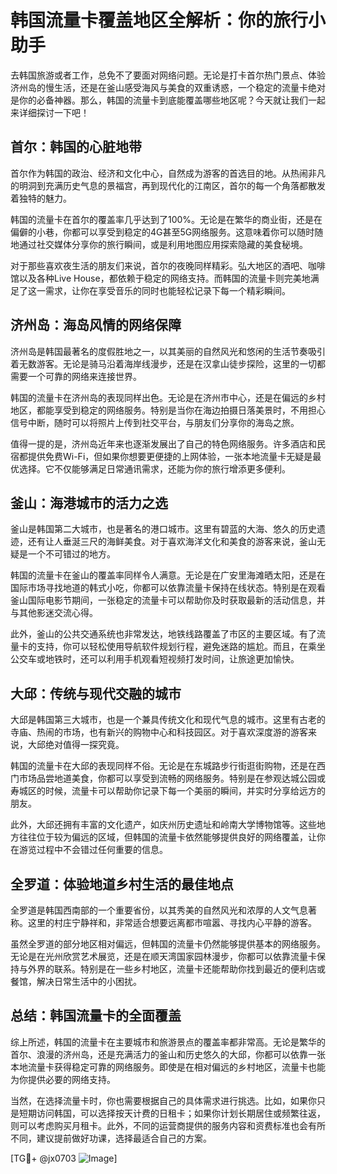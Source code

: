 # 韩国流量卡覆盖地区全解析：你的旅行小助手

去韩国旅游或者工作，总免不了要面对网络问题。无论是打卡首尔热门景点、体验济州岛的慢生活，还是在釜山感受海风与美食的双重诱惑，一个稳定的流量卡绝对是你的必备神器。那么，韩国的流量卡到底能覆盖哪些地区呢？今天就让我们一起来详细探讨一下吧！

## 首尔：韩国的心脏地带

首尔作为韩国的政治、经济和文化中心，自然成为游客的首选目的地。从热闹非凡的明洞到充满历史气息的景福宫，再到现代化的江南区，首尔的每一个角落都散发着独特的魅力。

韩国的流量卡在首尔的覆盖率几乎达到了100%。无论是在繁华的商业街，还是在偏僻的小巷，你都可以享受到稳定的4G甚至5G网络服务。这意味着你可以随时随地通过社交媒体分享你的旅行瞬间，或是利用地图应用探索隐藏的美食秘境。

对于那些喜欢夜生活的朋友们来说，首尔的夜晚同样精彩。弘大地区的酒吧、咖啡馆以及各种Live House，都依赖于稳定的网络支持。而韩国的流量卡则完美地满足了这一需求，让你在享受音乐的同时也能轻松记录下每一个精彩瞬间。

## 济州岛：海岛风情的网络保障

济州岛是韩国最著名的度假胜地之一，以其美丽的自然风光和悠闲的生活节奏吸引着无数游客。无论是骑马沿着海岸线漫步，还是在汉拿山徒步探险，这里的一切都需要一个可靠的网络来连接世界。

韩国的流量卡在济州岛的表现同样出色。无论是在济州市中心，还是在偏远的乡村地区，都能享受到稳定的网络服务。特别是当你在海边拍摄日落美景时，不用担心信号中断，随时可以将照片上传到社交平台，与朋友们分享你的海岛之旅。

值得一提的是，济州岛近年来也逐渐发展出了自己的特色网络服务。许多酒店和民宿都提供免费Wi-Fi，但如果你想要更便捷的上网体验，一张本地流量卡无疑是最优选择。它不仅能够满足日常通讯需求，还能为你的旅行增添更多便利。

## 釜山：海港城市的活力之选

釜山是韩国第二大城市，也是著名的港口城市。这里有碧蓝的大海、悠久的历史遗迹，还有让人垂涎三尺的海鲜美食。对于喜欢海洋文化和美食的游客来说，釜山无疑是一个不可错过的地方。

韩国的流量卡在釜山的覆盖率同样令人满意。无论是在广安里海滩晒太阳，还是在国际市场寻找地道的韩式小吃，你都可以依靠流量卡保持在线状态。特别是在观看釜山国际电影节期间，一张稳定的流量卡可以帮助你及时获取最新的活动信息，并与其他影迷交流心得。

此外，釜山的公共交通系统也非常发达，地铁线路覆盖了市区的主要区域。有了流量卡的支持，你可以轻松使用导航软件规划行程，避免迷路的尴尬。而且，在乘坐公交车或地铁时，还可以利用手机观看短视频打发时间，让旅途更加愉快。

## 大邱：传统与现代交融的城市

大邱是韩国第三大城市，也是一个兼具传统文化和现代气息的城市。这里有古老的寺庙、热闹的市场，也有新兴的购物中心和科技园区。对于喜欢深度游的游客来说，大邱绝对值得一探究竟。

韩国的流量卡在大邱的表现同样不俗。无论是在东城路步行街逛街购物，还是在西门市场品尝地道美食，你都可以享受到流畅的网络服务。特别是在参观达城公园或寿城区的时候，流量卡可以帮助你记录下每一个美丽的瞬间，并实时分享给远方的朋友。

此外，大邱还拥有丰富的文化遗产，如庆州历史遗址和岭南大学博物馆等。这些地方往往位于较为偏远的区域，但韩国的流量卡依然能够提供良好的网络覆盖，让你在游览过程中不会错过任何重要的信息。

## 全罗道：体验地道乡村生活的最佳地点

全罗道是韩国西南部的一个重要省份，以其秀美的自然风光和浓厚的人文气息著称。这里的村庄宁静祥和，非常适合想要远离都市喧嚣、寻找内心平静的游客。

虽然全罗道的部分地区相对偏远，但韩国的流量卡仍然能够提供基本的网络服务。无论是在光州欣赏艺术展览，还是在顺天湾国家园林漫步，你都可以依靠流量卡保持与外界的联系。特别是在一些乡村地区，流量卡还能帮助你找到最近的便利店或餐馆，解决日常生活中的小困扰。

## 总结：韩国流量卡的全面覆盖

综上所述，韩国的流量卡在主要城市和旅游景点的覆盖率都非常高。无论是繁华的首尔、浪漫的济州岛，还是充满活力的釜山和历史悠久的大邱，你都可以依靠一张本地流量卡获得稳定可靠的网络服务。即使是在相对偏远的乡村地区，流量卡也能为你提供必要的网络支持。

当然，在选择流量卡时，你也需要根据自己的具体需求进行挑选。比如，如果你只是短期访问韩国，可以选择按天计费的日租卡；如果你计划长期居住或频繁往返，则可以考虑购买月租卡。此外，不同的运营商提供的服务内容和资费标准也会有所不同，建议提前做好功课，选择最适合自己的方案。

[TG💪+ @jx0703 ![Image](https://github.com/user-attachments/assets/dbca1d08-cadb-493c-b0ec-ad6f7a83f270)]